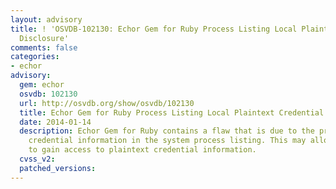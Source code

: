 ```yaml
---
layout: advisory
title: ! 'OSVDB-102130: Echor Gem for Ruby Process Listing Local Plaintext Credential
  Disclosure'
comments: false
categories:
- echor
advisory:
  gem: echor
  osvdb: 102130
  url: http://osvdb.org/show/osvdb/102130
  title: Echor Gem for Ruby Process Listing Local Plaintext Credential Disclosure
  date: 2014-01-14
  description: Echor Gem for Ruby contains a flaw that is due to the program exposing
    credential information in the system process listing. This may allow a local attacker
    to gain access to plaintext credential information.
  cvss_v2: 
  patched_versions: 
---
```

